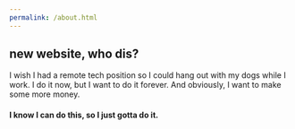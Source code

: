 ```yaml
---
permalink: /about.html
---
```

## new website, who dis?

I wish I had a remote tech position so I could hang out with my dogs while I work.
I do it now, but I want to do it forever. And obviously, I want to make some more money.

#### I know I can do this, so I just gotta **do it.**
